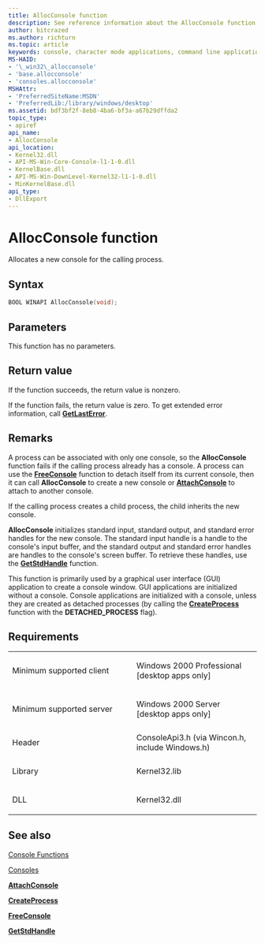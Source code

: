 ```yaml
---
title: AllocConsole function
description: See reference information about the AllocConsole function, which allocates a new console for the calling process.
author: bitcrazed
ms.author: richturn
ms.topic: article
keywords: console, character mode applications, command line applications, terminal applications, console api
MS-HAID:
- '\_win32\_allocconsole'
- 'base.allocconsole'
- 'consoles.allocconsole'
MSHAttr:
- 'PreferredSiteName:MSDN'
- 'PreferredLib:/library/windows/desktop'
ms.assetid: bdf3bf2f-8eb8-4ba6-bf3a-a67b29dffda2
topic_type:
- apiref
api_name:
- AllocConsole
api_location:
- Kernel32.dll
- API-MS-Win-Core-Console-l1-1-0.dll
- KernelBase.dll
- API-MS-Win-DownLevel-Kernel32-l1-1-0.dll
- MinKernelBase.dll
api_type:
- DllExport
---
```


# AllocConsole function


Allocates a new console for the calling process.

Syntax
------

```C
BOOL WINAPI AllocConsole(void);
```

Parameters
----------

This function has no parameters.

Return value
------------

If the function succeeds, the return value is nonzero.

If the function fails, the return value is zero. To get extended error information, call [**GetLastError**](https://msdn.microsoft.com/library/windows/desktop/ms679360).

Remarks
-------

A process can be associated with only one console, so the **AllocConsole** function fails if the calling process already has a console. A process can use the [**FreeConsole**](freeconsole.md) function to detach itself from its current console, then it can call **AllocConsole** to create a new console or [**AttachConsole**](attachconsole.md) to attach to another console.

If the calling process creates a child process, the child inherits the new console.

**AllocConsole** initializes standard input, standard output, and standard error handles for the new console. The standard input handle is a handle to the console's input buffer, and the standard output and standard error handles are handles to the console's screen buffer. To retrieve these handles, use the [**GetStdHandle**](getstdhandle.md) function.

This function is primarily used by a graphical user interface (GUI) application to create a console window. GUI applications are initialized without a console. Console applications are initialized with a console, unless they are created as detached processes (by calling the [**CreateProcess**](https://msdn.microsoft.com/library/windows/desktop/ms682425) function with the **DETACHED\_PROCESS** flag).

Requirements
------------

<table>
<colgroup>
<col width="50%" />
<col width="50%" />
</colgroup>
<tbody>
<tr class="odd">
<td><p>Minimum supported client</p></td>
<td><p>Windows 2000 Professional [desktop apps only]</p></td>
</tr>
<tr class="even">
<td><p>Minimum supported server</p></td>
<td><p>Windows 2000 Server [desktop apps only]</p></td>
</tr>
<tr class="odd">
<td><p>Header</p></td>
<td>ConsoleApi3.h (via Wincon.h, include Windows.h)</td>
</tr>
<tr class="even">
<td><p>Library</p></td>
<td>Kernel32.lib</td>
</tr>
<tr class="odd">
<td><p>DLL</p></td>
<td>Kernel32.dll</td>
</tr>
<tr class="even">
</tr>
<tr class="odd">
</tr>
<tr class="even">
</tr>
</tbody>
</table>

## <span id="see_also"></span>See also


[Console Functions](console-functions.md)

[Consoles](consoles.md)

[**AttachConsole**](attachconsole.md)

[**CreateProcess**](https://msdn.microsoft.com/library/windows/desktop/ms682425)

[**FreeConsole**](freeconsole.md)

[**GetStdHandle**](getstdhandle.md)

 

 





